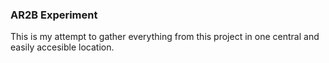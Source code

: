 ### AR2B Experiment

This is my attempt to gather everything from this project in one central and easily accesible location.
